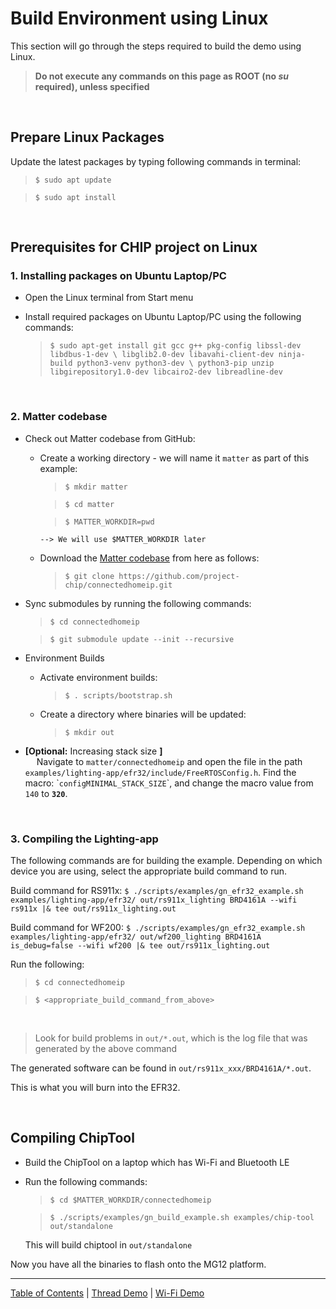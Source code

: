 # Build Environment using Linux

This section will go through the steps required to build the demo using Linux.

> **Do not execute any commands on this page as ROOT (no _su_ required), unless
> specified**

<br>

## Prepare Linux Packages

Update the latest packages by typing following commands in terminal:

> `$ sudo apt update`

> `$ sudo apt install`

<br>

## Prerequisites for CHIP project on Linux

### 1. Installing packages on Ubuntu Laptop/PC

-   Open the Linux terminal from Start menu
-   Install required packages on Ubuntu Laptop/PC using the following commands:

    > `$ sudo apt-get install git gcc g++ pkg-config libssl-dev libdbus-1-dev \
     libglib2.0-dev libavahi-client-dev ninja-build python3-venv python3-dev \
     python3-pip unzip libgirepository1.0-dev libcairo2-dev libreadline-dev` <br>


<br>

### 2. Matter codebase

-   Check out Matter codebase from GitHub:

    -   Create a working directory - we will name it `matter` as part of this
        example:

        > `$ mkdir matter`

        > `$ cd matter`

        > `$ MATTER_WORKDIR=pwd`

            --> We will use $MATTER_WORKDIR later

    -   Download the
        [Matter codebase](https://github.com/project-chip/connectedhomeip.git)
        from here as follows:
        > `$ git clone https://github.com/project-chip/connectedhomeip.git`

-   Sync submodules by running the following commands:

    > `$ cd connectedhomeip`

    > `$ git submodule update --init --recursive`

-   Environment Builds

    -   Activate environment builds:
        > `$ . scripts/bootstrap.sh`
    -   Create a directory where binaries will be updated:
        > `$ mkdir out`

-   **[Optional:** Increasing stack size **]** <br> &emsp; Navigate to
    `matter/connectedhomeip` and open the file in the path
    `examples/lighting-app/efr32/include/FreeRTOSConfig.h`. Find the macro:
    \``configMINIMAL_STACK_SIZE`\`, and change the macro value from `140` to
    **`320`**.

<br>

### 3. Compiling the Lighting-app

The following commands are for building the example. Depending on which device
you are using, select the appropriate build command to run.

Build command for RS911x:
`$ ./scripts/examples/gn_efr32_example.sh examples/lighting-app/efr32/ out/rs911x_lighting BRD4161A --wifi rs911x |& tee out/rs911x_lighting.out`

Build command for WF200:
`$ ./scripts/examples/gn_efr32_example.sh examples/lighting-app/efr32/ out/wf200_lighting BRD4161A is_debug=false --wifi wf200 |& tee out/rs911x_lighting.out`

Run the following:

> `$ cd connectedhomeip`

> `$ <appropriate_build_command_from_above>`

<br>

> Look for build problems in `out/*.out`, which is the log file that was
> generated by the above command

The generated software can be found in `out/rs911x_xxx/BRD4161A/*.out`.

This is what you will burn into the EFR32.

<br>

## Compiling ChipTool

-   Build the ChipTool on a laptop which has Wi-Fi and Bluetooth LE
-   Run the following commands:

    > `$ cd $MATTER_WORKDIR/connectedhomeip` <br>

    > `$ ./scripts/examples/gn_build_example.sh examples/chip-tool out/standalone`

    This will build chiptool in `out/standalone`

Now you have all the binaries to flash onto the MG12 platform.

----
[Table of Contents](../README.md) | [Thread Demo](../thread/DEMO_OVERVIEW.md) | [Wi-Fi Demo](./DEMO_OVERVIEW.md)